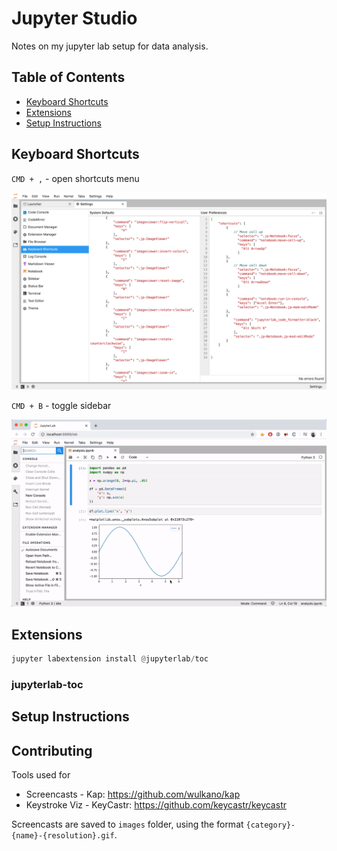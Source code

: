 Jupyter Studio
==============

Notes on my jupyter lab setup for data analysis.

Table of Contents
-----------------

- [Keyboard Shortcuts](#keyboard-shortcuts)
- [Extensions](#extensions)
- [Setup Instructions](#setup-instructions)

Keyboard Shortcuts
------------------

`CMD + ,` - open shortcuts menu

![](images/shortcuts-shortcut-menu.png)

`CMD + B` - toggle sidebar

![](images/shortcuts-toggle-sidebar-1200.gif)

Extensions
----------

```python
jupyter labextension install @jupyterlab/toc
```

### jupyterlab-toc


Setup Instructions
------------------

Contributing
------------

Tools used for 

* Screencasts - Kap: https://github.com/wulkano/kap
* Keystroke Viz - KeyCastr: https://github.com/keycastr/keycastr

Screencasts are saved to `images` folder, using the format `{category}-{name}-{resolution}.gif`.
